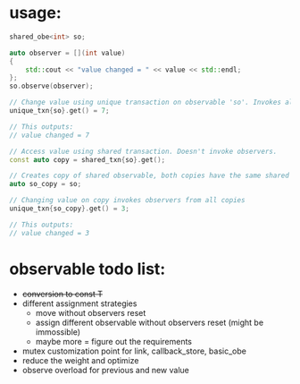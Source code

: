 # usage:
```cpp
shared_obe<int> so;

auto observer = [](int value)
{
    std::cout << "value changed = " << value << std::endl;
};
so.observe(observer);

// Change value using unique transaction on observable 'so'. Invokes all observers.
unique_txn{so}.get() = 7;

// This outputs:
// value changed = 7

// Access value using shared transaction. Doesn't invoke observers.
const auto copy = shared_txn{so}.get();

// Creates copy of shared observable, both copies have the same shared value just like std::shared_ptr
auto so_copy = so;

// Changing value on copy invokes observers from all copies
unique_txn{so_copy}.get() = 3;

// This outputs:
// value changed = 3
```

# observable todo list:
- <s>conversion to const T</s>
- different assignment strategies
    - move without observers reset
    - assign different observable without observers reset (might be immossible)
    - maybe more = figure out the requirements
- mutex customization point for link, callback_store, basic_obe
- reduce the weight and optimize
- observe overload for previous and new value